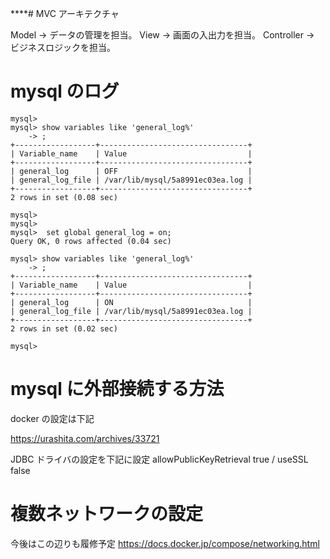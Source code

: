 \*\*\*\*# MVC アーキテクチャ

Model -> データの管理を担当。
View -> 画面の入出力を担当。
Controller -> ビジネスロジックを担当。

# mysql のログ

```
mysql>
mysql> show variables like 'general_log%'
    -> ;
+------------------+---------------------------------+
| Variable_name    | Value                           |
+------------------+---------------------------------+
| general_log      | OFF                             |
| general_log_file | /var/lib/mysql/5a8991ec03ea.log |
+------------------+---------------------------------+
2 rows in set (0.08 sec)

mysql>
mysql>
mysql>  set global general_log = on;
Query OK, 0 rows affected (0.04 sec)

mysql> show variables like 'general_log%'
    -> ;
+------------------+---------------------------------+
| Variable_name    | Value                           |
+------------------+---------------------------------+
| general_log      | ON                              |
| general_log_file | /var/lib/mysql/5a8991ec03ea.log |
+------------------+---------------------------------+
2 rows in set (0.02 sec)

mysql>
```

# mysql に外部接続する方法

docker の設定は下記

https://urashita.com/archives/33721

JDBC ドライバの設定を下記に設定
allowPublicKeyRetrieval true / useSSL false

# 複数ネットワークの設定

今後はこの辺りも履修予定
https://docs.docker.jp/compose/networking.html
